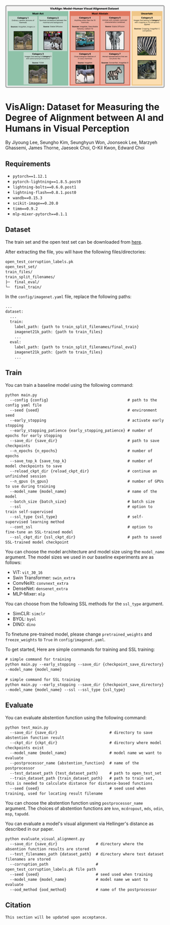 ![VisAlign Overview](figures/DatasetOverview.png)

# VisAlign: Dataset for Measuring the Degree of Alignment between AI and Humans in Visual Perception
By
Jiyoung Lee,
Seungho Kim,
Seunghyun Won,
Joonseok Lee,
Marzyeh Ghassemi,
James Thorne,
Jaeseok Choi,
O-Kil Kwon,
Edward Choi


## Requirements
- `pytorch==1.12.1`
- `pytorch-lightning==1.8.5.post0`
- `lightning-bolts==0.6.0.post1`
- `lightning-flash==0.8.1.post0`
- `wandb==0.15.3`
- `scikit-image==0.20.0`
- `timm==0.9.2`
- `mlp-mixer-pytorch==0.1.1`

## Dataset
The train set and the open test set can be downloaded from [here](https://www.dropbox.com/scl/fi/e5p5epgvg2d9bniy1v81e/VisAlign.tar.gz?rlkey=69mhbl4v5uowpy27ox6si9qgo&dl=0).

After extracting the file, you will have the following files/directories:
```
open_test_corruption_labels.pk 
open_test_set/
train_files/
train_split_filenames/
├─  final_eval/
└─  final_train/
```
In the `config/imagenet.yaml` file, replace the following paths:
```
...
dataset:
  ...
  train:
    label_path: {path to train_split_filenames/final_train}
    imagenet21k_path: {path to train_files}
    ...
  eval:
    label_path: {path to train_split_filenames/final_eval}
    imagenet21k_path: {path to train_files}
    ...
```

## Train
You can train a baseline model using the following command:
```
python main.py
  --config {config}                                   # path to the config yaml file
  --seed {seed}                                       # environment seed
  --early_stopping                                    # activate early stopping
  --early_stopping_patience {early_stopping_patience} # number of epochs for early stopping
  --save_dir {save_dir}                               # path to save checkpoints
  --n_epochs {n_epochs}                               # number of epochs
  --save_top_k {save_top_k}                           # number of model checkpoints to save
  --reload_ckpt_dir {reload_ckpt_dir}                 # continue an unfinished session
  --n_gpus {n_gpus}                                   # number of GPUs to use during training
  --model_name {model_name}                           # name of the model
  --batch_size {batch_size}                           # batch size
  --ssl                                               # option to train self-supervised
  --ssl_type {ssl_type}                               # self-supervised learning method
  --cont_ssl                                          # option to fine-tune an SSL-trained model
  --ssl_ckpt_dir {ssl_ckpt_dir}                       # path to saved SSL-trained model checkpoint
```
You can choose the model architecture and model size using the `model_name` argument. The model sizes we used in our baseline experiments are as follows:
- ViT: `vit_30_16`
- Swin Transformer: `swin_extra`
- ConvNeXt: `convnext_extra`
- DenseNet: `densenet_extra`
- MLP-Mixer: `mlp`

You can choose from the following SSL methods for the `ssl_type` argument.
- SimCLR: `simclr`
- BYOL: `byol`
- DINO: `dino`

To finetune pre-trained model, please change `pretrained_weights` and `freeze_weights` to `True` in `config/imagenet.yaml`.

To get started, Here are simple commands for training and SSL training:
```
# simple command for training
python main.py --early_stopping --save_dir {checkpoint_save_directory} --model_name {model_name}

# simple command for SSL training
python main.py --early_stopping --save_dir {checkpoint_save_directory} --model_name {model_name} --ssl --ssl_type {ssl_type}
```


## Evaluate
You can evaluate abstention function using the following command:
```
python test_main.py 
  --save_dir {save_dir}                       # directory to save abstention function result
  --ckpt_dir {ckpt_dir}                       # directory where model checkpoints exist
  --model_name {model_name}                   # model name we want to evaluate
  --postprocessor_name {abstention_function}  # name of the postprocessor
  --test_dataset_path {test_dataset_path}     # path to open_test_set
  --train_dataset_path {train_dataset_path}   # path to train set, this is needed to calculate distance for distance-based functions
  --seed {seed}                               # seed used when training, used for locating result filename
```
You can choose the abstention function using `postprocessor_name` argument. The choices of abstention functions are `knn`, `mcdropout`, `mds`, `odin`, `msp`, `tapudd`.

You can evaluate a model's visual alignment via Hellinger's distance as described in our paper.
<!-- This implementation additionally allows you to report the proposed reliability score, which lets you choose a cost value *c* for incorrect decisions. -->
```
python evaluate_visual_alignment.py 
  --save_dir {save_dir}                 # directory where the absention function results are stored
  --test_filenames_path {dataset_path}  # directory where test dataset filenames are stored
  --corruption_path                     # open_test_corruption_labels.pk file path
  --seed {seed}                         # seed used when training
  --model_name {model_name}             # model name we want to evaluate
  --ood_method {ood_method}             # name of the postprocessor
```

## Citation
```
This section will be updated upon acceptance.
```